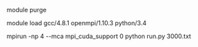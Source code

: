 module purge

module load gcc/4.8.1 openmpi/1.10.3 python/3.4

mpirun -np 4 --mca mpi_cuda_support 0 python run.py 3000.txt
